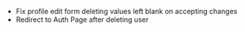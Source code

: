 - Fix profile edit form deleting values left blank on accepting changes
- Redirect to Auth Page after deleting user